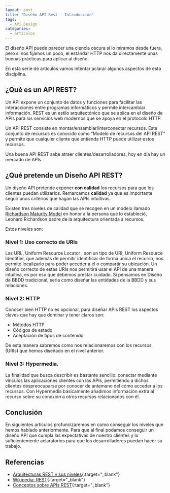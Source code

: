 ```yaml
---
layout: post
title: "Diseño API Rest - Introducción"
tags:
  - API Design
categories:
  - articulos
---
```

El diseño  API puede parecer una ciencia oscura si lo miramos desde fuera, pero si nos fijamos un poco, el estándar HTTP nos da directamente unas buenas prácticas para aplicar al diseño.

En esta serie de articulos vamos intentar aclarar algunos aspectos de esta disciplina.

<!--more-->
## ¿Qué es un API REST?

Un API expone un conjunto de datos y funciones para facilitar las interacciones entre programas informáticos y permite intercambiar información. REST es un estilo arquitectónico que se aplica en el diseño de APIs para los servicios web modernos que se apoya en el protocolo HTTP.

Un API REST consiste en montar/ensamblar/interconectar recursos. Este conjunto de recursos es conocido como “Modelo de recursos del API REST” y permite que cualquier cliente que entienda HTTP puede utilizar estos recursos.

Una buena API REST sabe atraer clientes/desarrolladores, hoy en día hay un mercado de APIs.



## ¿Qué pretende un Diseño API REST?
Un diseño API pretende exponer __con calidad__ los recursos para que los clientes puedan utliizarlos. Remarcamos __calidad__ ya que es importante seguir unos criterios que hagan las APIs intuitivas.

Existen tres niveles de calidad que se recogen en un modelo llamado [Richardson Maturity Model](https://martinfowler.com/articles/richardsonMaturityModel.html) en honor a la persona que lo estableció, Leonard Richardson padre de la arquitectura orientada a recursos. 

Estos niveles son:

### Nivel 1: Uso correcto de URIs

Las URL, Uniform Resource Locator , son un tipo de URI, Uniform Resource Identifier, que además de permitir identificar de forma única el recurso, nos permite localizarlo para poder acceder a él o compartir su ubicación. Un diseño correcto de estas URIs nos permitirá usar el API de una manera intuitiva, es por eso que debemos prestar cuidado.
Si pensamos en Diseño de BBDD tradicional, seria como diseñar las entidades de la BBDD y sus relaciones.

### Nivel 2: HTTP

Conocer bien HTTP no es opcional, para diseñar APIs REST los aspectos claves que hay que dominar y tener claros son:
- Métodos HTTP
- Códigos de estado
- Aceptación de tipos de contenido

De esta manera sabremos como nos relacionaremos con los recursos (URIs) que hemos diseñado en el nivel anterior.

### Nivel 3: Hypermedia.
La finalidad que busca describir es bastante sencillo: conectar mediante vínculos las aplicaciones clientes con las APIs, permitiendo a dichos clientes despreocuparse por conocer de antemano del cómo acceder a los recursos.
Con Hypermedia básicamente añadimos información extra al recurso sobre su conexión a otros recursos relacionados con él.

## Conclusión
En siguientes artículos profuncizaremos en como conseguir los niveles que hemos hablado anteriormente. Para que al final podamos conseguir un diseño API que cumpla las expectativas de nuestro clientes y lo suficientemente aclaratorios para que los desarrolladores puedan hacer su trabajo.

## Referencias
- [Arquitecturas REST y sus niveles](https://www.arquitecturajava.com/arquitecturas-rest-y-sus-niveles){:target="_blank"}
- [Wikipedia: REST](https://es.wikipedia.org/REST){:target="_blank"}
- [Conceptos sobre APIs REST](http://asiermarques.com/2013/conceptos-sobre-apis-rest/){:target="_blank"}